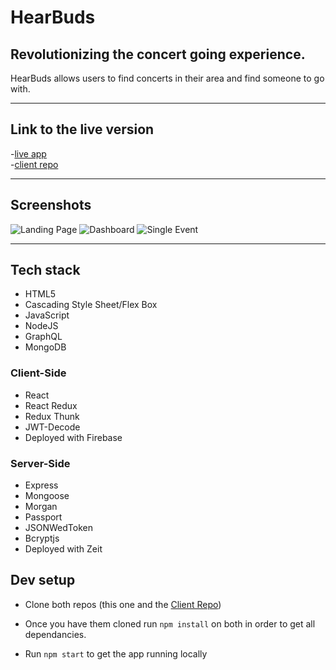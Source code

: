 # HearBuds

## Revolutionizing the concert going experience.

HearBuds allows users to find concerts in their area and find someone to go with.

_____________________
## Link to the live version
 -[live app](https://hearbuds-client.firebaseapp.com/)  
 -[client repo](https://github.com/thinkful-ei21/hearbuds-client)

 ____________________
 ## Screenshots

![Landing Page](screenshots/desktop-landing-page.png)
![Dashboard](screenshots/desktop-dashboard.png)
![Single Event](screenshots/desktop-single-event.png)

_____________________

## Tech stack

* HTML5
* Cascading Style Sheet/Flex Box
* JavaScript
* NodeJS
* GraphQL
* MongoDB

### Client-Side

* React
* React Redux
* Redux Thunk
* JWT-Decode
* Deployed with Firebase

### Server-Side

* Express
* Mongoose
* Morgan
* Passport
* JSONWedToken
* Bcryptjs
* Deployed with Zeit

## Dev setup

* Clone both repos (this one and the [Client Repo](https://github.com/sunny-slegs/hearbuds-client))

* Once you have them cloned run `npm install` on both in order to get all dependancies.

* Run `npm start` to get the app running locally
